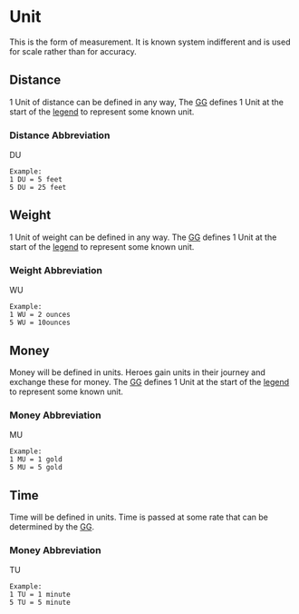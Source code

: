 # Unit

This is the form of measurement. It is known system indifferent and is used for scale rather than for accuracy.

## Distance

1 Unit of distance can be defined in any way, The [GG](Definitions/Game_Guide) defines 1 Unit at the start of the [legend](Definitions/Legend) to represent some known unit.

### Distance Abbreviation

DU

```
Example:
1 DU = 5 feet
5 DU = 25 feet
```

## Weight

1 Unit of weight can be defined in any way. The [GG](Definitions/Game_Guide) defines 1 Unit at the start of the [legend](Definitions/Legend) to represent some known unit.

### Weight Abbreviation

WU

```
Example:
1 WU = 2 ounces
5 WU = 10ounces
```

## Money

Money will be defined in units. Heroes gain units in their journey and exchange these for money. The [GG](Definitions/Game_Guide) defines 1 Unit at the start of the [legend](Definitions/Legend) to represent some known unit.

### Money Abbreviation

MU

```
Example:
1 MU = 1 gold
5 MU = 5 gold
```

## Time

Time will be defined in units. Time is passed at some rate that can be determined by the [GG](Definitions/Game_Guide).

### Money Abbreviation

TU

```
Example:
1 TU = 1 minute
5 TU = 5 minute
```
